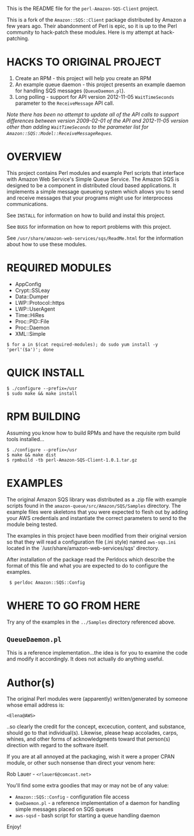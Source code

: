 This is the README file for the `perl-Amazon-SQS-Client` project.

This is a fork of the `Amazon::SQS::Client` package distributed by
Amazon a few years ago.  Their abandonment of Perl is epic, so it is
up to the Perl community to hack-patch these modules.  Here is my
attempt at hack-patching.

HACKS TO ORIGINAL PROJECT
=========================

1. Create an RPM - this project will help you create an RPM
2. An example queue daemon - this project presents an example daemon
for handling SQS messages (`QueueDaemon.pl`).
3. Long polling - support for API version 2012-11-05 `WaitTimeSeconds`
parameter to the `ReceiveMessage` API call.

*Note there has been no attempt to update all of the API calls to
support differences between version 2009-02-01 of the API and
2012-11-05 version other than adding `WaitTimeSeconds` to the
parameter list for `Amazon::SQS::Model::ReceiveMessageReques`.*

OVERVIEW
========

This project contains Perl modules and example Perl scripts that
interface with Amazon Web Service's Simple Queue Service.  The Amazon
SQS is designed to be a component in distributed cloud based
applications.  It implements a simple message queueing system which
allows you to send and receive messages that your programs might use
for interprocess communications.

See `INSTALL` for information on how to build and instal this project.

See `BUGS` for information on how to report problems with this
project.

See `/usr/share/amazon-web-services/sqs/ReadMe.html` for the
information about how to use these modules.

REQUIRED MODULES
================

* AppConfig
* Crypt::SSLeay
* Data::Dumper
* LWP::Protocol::https
* LWP::UserAgent
* Time::HiRes
* Proc::PID::File
* Proc::Daemon
* XML::Simple

```
$ for a in $(cat required-modules); do sudo yum install -y 'perl'($a')'; done
```

QUICK INSTALL
=============

```
$ ./configure --prefix=/usr
$ sudo make && make install
```

RPM BUILDING
============

Assuming you know how to build RPMs and have the requisite rpm build
tools installed...

```
$ ./configure --prefix=/usr
$ make && make dist
$ rpmbuild -tb perl-Amazon-SQS-Client-1.0.1.tar.gz
```


EXAMPLES
========

The original Amazon SQS library was distributed as a .zip file with
example scripts found in the `amazon-queue/src/Amazon/SQS/Samples`
directory.  The example files were skeletons that you were expected to
flesh out by adding your AWS credentials and instantiate the correct
parameters to send to the module being tested.

The examples in this project have been modified from their original
version so that they will read a configuration file (.ini style) named
`aws-sqs.ini` located in the `/usr/share/amazon-web-services/sqs'
directory.

After installation of the package read the Perldocs which describe the
format of this file and what you are expected to do to configure the
examples.

```
 $ perldoc Amazon::SQS::Config
```

WHERE TO GO FROM HERE
=====================

Try any of the examples in the `../Samples` directory referenced
above.

`QueueDaemon.pl`
--------------

This is a reference implementation...the idea is for you to examine
the code and modify it accordingly.  It does not actually do anything
useful.


Author(s)
=========

The original Perl modules were (apparently) written/generated by
someone whose email address is:

`<Elena@AWS>`

..so clearly the credit for the concept, excecution, content, and
substance, should go to that individual(s).  Likewise, please heap
accolades, carps, whines, and other forms of acknowledgments toward
that person(s) direction with regard to the software itself.

If you are at all annoyed at the packaging, wish it were a proper CPAN
module, or other such nonsense than direct your venom here:

Rob Lauer - `<rlauer6@comcast.net>`

You'll find some extra goodies that may or may not be of any value:

*  `Amazon::SQS::Config` - configuration file access
*  `QueDaemon.pl` - a reference implementation of a daemon for handling simple messages placed on SQS queues
*  `aws-sqsd` - bash script for starting a queue handling daemon

Enjoy!
